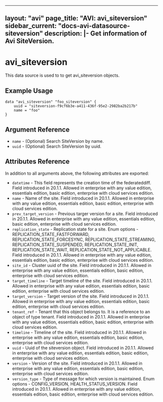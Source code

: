 <!--
    Copyright 2021 VMware, Inc.
    SPDX-License-Identifier: Mozilla Public License 2.0
-->
---
layout: "avi"
page_title: "AVI: avi_siteversion"
sidebar_current: "docs-avi-datasource-siteversion"
description: |-
  Get information of Avi SiteVersion.
---

# avi_siteversion

This data source is used to to get avi_siteversion objects.

## Example Usage

```hcl
data "avi_siteversion" "foo_siteversion" {
    uuid = "siteversion-f9cf6b3e-a411-436f-95e2-2982ba2b217b"
    name = "foo"
}
```

## Argument Reference

* `name` - (Optional) Search SiteVersion by name.
* `uuid` - (Optional) Search SiteVersion by uuid.

## Attributes Reference

In addition to all arguments above, the following attributes are exported:

* `datetime` - This field represents the creation time of the federateddiff. Field introduced in 20.1.1. Allowed in enterprise with any value edition, essentials edition, basic edition, enterprise with cloud services edition.
* `name` - Name of the site. Field introduced in 20.1.1. Allowed in enterprise with any value edition, essentials edition, basic edition, enterprise with cloud services edition.
* `prev_target_version` - Previous targer version for a site. Field introduced in 20.1.1. Allowed in enterprise with any value edition, essentials edition, basic edition, enterprise with cloud services edition.
* `replication_state` - Replication state for a site. Enum options - REPLICATION_STATE_FASTFORWARD, REPLICATION_STATE_FORCESYNC, REPLICATION_STATE_STREAMING, REPLICATION_STATE_SUSPENDED, REPLICATION_STATE_INIT, REPLICATION_STATE_WAIT, REPLICATION_STATE_NOT_APPLICABLE. Field introduced in 20.1.1. Allowed in enterprise with any value edition, essentials edition, basic edition, enterprise with cloud services edition.
* `site_id` - Cluster uuid of the site. Field introduced in 20.1.1. Allowed in enterprise with any value edition, essentials edition, basic edition, enterprise with cloud services edition.
* `target_timeline` - Target timeline of the site. Field introduced in 20.1.1. Allowed in enterprise with any value edition, essentials edition, basic edition, enterprise with cloud services edition.
* `target_version` - Target version of the site. Field introduced in 20.1.1. Allowed in enterprise with any value edition, essentials edition, basic edition, enterprise with cloud services edition.
* `tenant_ref` - Tenant that this object belongs to. It is a reference to an object of type tenant. Field introduced in 20.1.1. Allowed in enterprise with any value edition, essentials edition, basic edition, enterprise with cloud services edition.
* `timeline` - Timeline of the site. Field introduced in 20.1.1. Allowed in enterprise with any value edition, essentials edition, basic edition, enterprise with cloud services edition.
* `uuid` - Uuid of the siteversion object. Field introduced in 20.1.1. Allowed in enterprise with any value edition, essentials edition, basic edition, enterprise with cloud services edition.
* `version` - Version of the site. Field introduced in 20.1.1. Allowed in enterprise with any value edition, essentials edition, basic edition, enterprise with cloud services edition.
* `version_type` - Type of message for which version is maintained. Enum options - CONFIG_VERSION, HEALTH_STATUS_VERSION. Field introduced in 20.1.1. Allowed in enterprise with any value edition, essentials edition, basic edition, enterprise with cloud services edition.

